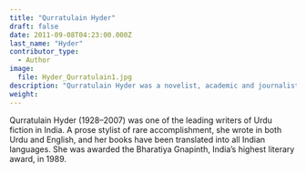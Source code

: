 ```yaml
---
title: "Qurratulain Hyder"
draft: false
date: 2011-09-08T04:23:00.000Z
last_name: "Hyder"
contributor_type:
  - Author
image:
  file: Hyder_Qurratulain1.jpg
description: "Qurratulain Hyder was a novelist, academic and journalist who was considered very influential in Urdu literature."
weight:
---
```


Qurratulain Hyder (1928–2007) was one of the leading writers of Urdu fiction in India. A prose stylist of rare accomplishment, she wrote in both Urdu and English, and her books have been translated into all Indian languages. She was awarded the Bharatiya Gnapinth, India’s highest literary award, in 1989.

